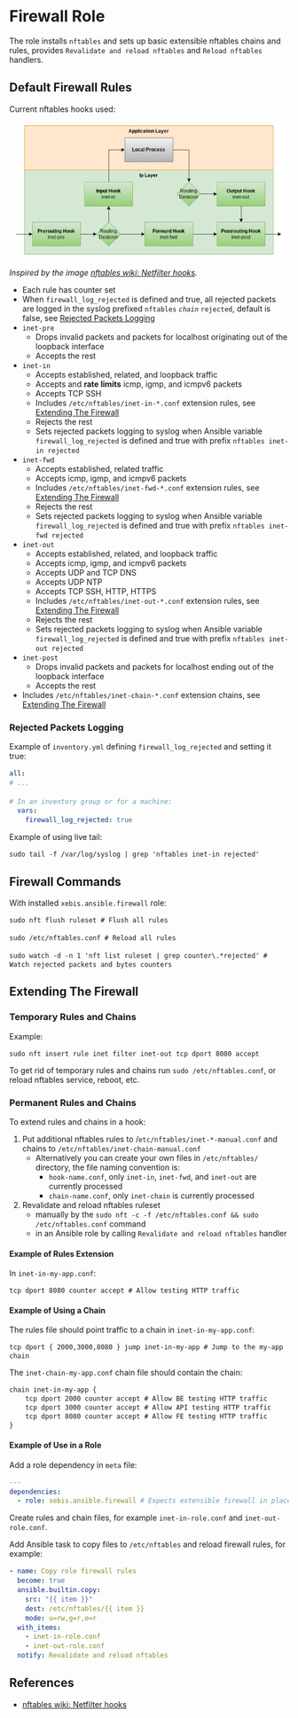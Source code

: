 # Firewall Role

<!-- cSpell:ignore inet, igmp, icmpv6, ruleset, dport, Netfilter -->

The role installs `nftables` and sets up basic extensible nftables chains and rules, provides `Revalidate and reload nftables` and `Reload nftables` handlers.

## Default Firewall Rules

Current nftables hooks used:

![Netfilter Hooks](../../images/netfilter-hooks.png)

_Inspired by the image [nftables wiki: Netfilter hooks](https://wiki.nftables.org/wiki-nftables/index.php/Netfilter_hooks)._

- Each rule has counter set
- When `firewall_log_rejected` is defined and true, all rejected packets are logged in the syslog prefixed `nftables` _`chain`_ `rejected`, default is false, see [Rejected Packets Logging](#rejected-packets-logging)
- `inet-pre`
  - Drops invalid packets and packets for localhost originating out of the loopback interface
  - Accepts the rest
- `inet-in`
  - Accepts established, related, and loopback traffic
  - Accepts and **rate limits** icmp, igmp, and icmpv6 packets
  - Accepts TCP SSH
  - Includes `/etc/nftables/inet-in-*.conf` extension rules, see [Extending The Firewall](#extending-the-firewall)
  - Rejects the rest
  - Sets rejected packets logging to syslog when Ansible variable `firewall_log_rejected` is defined and true with prefix `nftables inet-in rejected`
- `inet-fwd`
  - Accepts established, related traffic
  - Accepts icmp, igmp, and icmpv6 packets
  - Includes `/etc/nftables/inet-fwd-*.conf` extension rules, see [Extending The Firewall](#extending-the-firewall)
  - Rejects the rest
  - Sets rejected packets logging to syslog when Ansible variable `firewall_log_rejected` is defined and true with prefix `nftables inet-fwd rejected`
- `inet-out`
  - Accepts established, related, and loopback traffic
  - Accepts icmp, igmp, and icmpv6 packets
  - Accepts UDP and TCP DNS
  - Accepts UDP NTP
  - Accepts TCP SSH, HTTP, HTTPS
  - Includes `/etc/nftables/inet-out-*.conf` extension rules, see [Extending The Firewall](#extending-the-firewall)
  - Rejects the rest
  - Sets rejected packets logging to syslog when Ansible variable `firewall_log_rejected` is defined and true with prefix `nftables inet-out rejected`
- `inet-post`
  - Drops invalid packets and packets for localhost ending out of the loopback interface
  - Accepts the rest
- Includes `/etc/nftables/inet-chain-*.conf` extension chains, see [Extending The Firewall](#extending-the-firewall)

### Rejected Packets Logging

Example of `inventory.yml` defining `firewall_log_rejected` and setting it true:

```yaml
all:
# ...

# In an inventory group or for a machine:
  vars:
    firewall_log_rejected: true
```

Example of using live tail:

```shell
sudo tail -f /var/log/syslog | grep 'nftables inet-in rejected'
```

## Firewall Commands

With installed `xebis.ansible.firewall` role:

```shell
sudo nft flush ruleset # Flush all rules

sudo /etc/nftables.conf # Reload all rules

sudo watch -d -n 1 'nft list ruleset | grep counter\.*rejected' # Watch rejected packets and bytes counters
```

## Extending The Firewall

### Temporary Rules and Chains

Example:

```shell
sudo nft insert rule inet filter inet-out tcp dport 8080 accept
```

To get rid of temporary rules and chains run `sudo /etc/nftables.conf`, or reload nftables service, reboot, etc.

### Permanent Rules and Chains

To extend rules and chains in a hook:

1. Put additional nftables rules to /`etc/nftables/inet-*-manual.conf` and chains to `/etc/nftables/inet-chain-manual.conf`
   - Alternatively you can create your own files in `/etc/nftables/` directory, the file naming convention is:
     - `hook-name.conf`, only `inet-in`, `inet-fwd`, and `inet-out` are currently processed
     - `chain-name.conf`, only `inet-chain` is currently processed
2. Revalidate and reload nftables ruleset
    - manually by the `sudo nft -c -f /etc/nftables.conf && sudo /etc/nftables.conf` command
    - in an Ansible role by calling `Revalidate and reload nftables` handler

#### Example of Rules Extension

In `inet-in-my-app.conf`:

```nft
tcp dport 8080 counter accept # Allow testing HTTP traffic
```

#### Example of Using a Chain

The rules file should point traffic to a chain in `inet-in-my-app.conf`:

```nft
tcp dport { 2000,3000,8080 } jump inet-in-my-app # Jump to the my-app chain
```

The `inet-chain-my-app.conf` chain file should contain the chain:

```nft
chain inet-in-my-app {
    tcp dport 2000 counter accept # Allow BE testing HTTP traffic
    tcp dport 3000 counter accept # Allow API testing HTTP traffic
    tcp dport 8080 counter accept # Allow FE testing HTTP traffic
}
```

#### Example of Use in a Role

Add a role dependency in `meta` file:

```yaml
---
dependencies:
  - role: xebis.ansible.firewall # Expects extensible firewall in place
```

Create rules and chain files, for example `inet-in-role.conf` and `inet-out-role.conf`.

Add Ansible task to copy files to `/etc/nftables` and reload firewall rules, for example:

```yaml
- name: Copy role firewall rules
  become: true
  ansible.builtin.copy:
    src: "{{ item }}"
    dest: /etc/nftables/{{ item }}
    mode: u=rw,g=r,o=r
  with_items:
    - inet-in-role.conf
    - inet-out-role.conf
  notify: Revalidate and reload nftables
```

## References

- [nftables wiki: Netfilter hooks](https://wiki.nftables.org/wiki-nftables/index.php/Netfilter_hooks)
